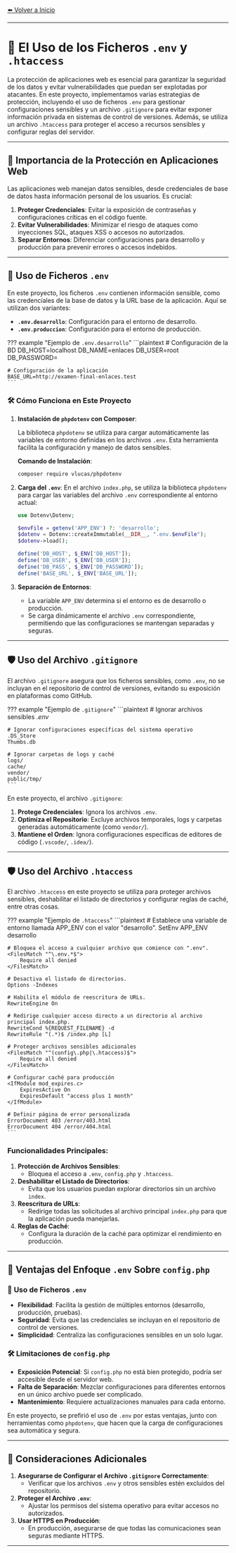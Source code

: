 [⬅️ Volver a Inicio](index.md#documentación-del-proyecto-mvc-enlaces) <!-- Enlace de regreso -->

---

# 🔐 El Uso de los Ficheros `.env` y `.htaccess`

La protección de aplicaciones web es esencial para garantizar la seguridad de los datos y evitar vulnerabilidades que puedan ser explotadas por atacantes. En este proyecto, implementamos varias estrategias de protección, incluyendo el uso de ficheros `.env` para gestionar configuraciones sensibles y un archivo `.gitignore` para evitar exponer información privada en sistemas de control de versiones. Además, se utiliza un archivo `.htaccess` para proteger el acceso a recursos sensibles y configurar reglas del servidor.

---

## 🌟 Importancia de la Protección en Aplicaciones Web

Las aplicaciones web manejan datos sensibles, desde credenciales de base de datos hasta información personal de los usuarios. Es crucial:
1. **Proteger Credenciales**: Evitar la exposición de contraseñas y configuraciones críticas en el código fuente.
2. **Evitar Vulnerabilidades**: Minimizar el riesgo de ataques como inyecciones SQL, ataques XSS o accesos no autorizados.
3. **Separar Entornos**: Diferenciar configuraciones para desarrollo y producción para prevenir errores o accesos indebidos.

---

## 📜 Uso de Ficheros `.env`

En este proyecto, los ficheros `.env` contienen información sensible, como las credenciales de la base de datos y la URL base de la aplicación. Aquí se utilizan dos variantes:
- **`.env.desarrollo`**: Configuración para el entorno de desarrollo.
- **`.env.produccion`**: Configuración para el entorno de producción.

??? example "Ejemplo de `.env.desarrollo`"
    ```plaintext
    # Configuración de la BD
    DB_HOST=localhost
    DB_NAME=enlaces
    DB_USER=root
    DB_PASSWORD=

    # Configuración de la aplicación
    BASE_URL=http://examen-final-enlaces.test
    ```

### 🛠️ Cómo Funciona en Este Proyecto

1. **Instalación de `phpdotenv` con Composer**:

    La biblioteca `phpdotenv` se utiliza para cargar automáticamente las variables de entorno definidas en los archivos `.env`. Esta herramienta facilita la configuración y manejo de datos sensibles.

    **Comando de Instalación**:

    ```bash
    composer require vlucas/phpdotenv
    ```

2. **Carga del `.env`**: En el archivo `index.php`, se utiliza la biblioteca `phpdotenv` para cargar las variables del archivo `.env` correspondiente al entorno actual:
    ```php
    use Dotenv\Dotenv;

    $envFile = getenv('APP_ENV') ?: 'desarrollo';
    $dotenv = Dotenv::createImmutable(__DIR__, ".env.$envFile");
    $dotenv->load();

    define('DB_HOST', $_ENV['DB_HOST']);
    define('DB_USER', $_ENV['DB_USER']);
    define('DB_PASS', $_ENV['DB_PASSWORD']);
    define('BASE_URL', $_ENV['BASE_URL']);
    ```

3. **Separación de Entornos**:
    - La variable `APP_ENV` determina si el entorno es de desarrollo o producción.
    - Se carga dinámicamente el archivo `.env` correspondiente, permitiendo que las configuraciones se mantengan separadas y seguras.

---

## 🛡️ Uso del Archivo `.gitignore`

El archivo `.gitignore` asegura que los ficheros sensibles, como `.env`, no se incluyan en el repositorio de control de versiones, evitando su exposición en plataformas como GitHub.

??? example "Ejemplo de `.gitignore`"
    ```plaintext
    # Ignorar archivos sensibles
    *.env*

    # Ignorar configuraciones específicas del sistema operativo
    .DS_Store
    Thumbs.db

    # Ignorar carpetas de logs y caché
    logs/
    cache/
    vendor/
    public/tmp/
    ```

En este proyecto, el archivo `.gitignore`:
1. **Protege Credenciales**: Ignora los archivos `.env`.
2. **Optimiza el Repositorio**: Excluye archivos temporales, logs y carpetas generadas automáticamente (como `vendor/`).
3. **Mantiene el Orden**: Ignora configuraciones específicas de editores de código (`.vscode/`, `.idea/`).

---

## 🛡️ Uso del Archivo `.htaccess`

El archivo `.htaccess` en este proyecto se utiliza para proteger archivos sensibles, deshabilitar el listado de directorios y configurar reglas de caché, entre otras cosas.

??? example "Ejemplo de `.htaccess`"
    ```plaintext
    # Establece una variable de entorno llamada APP_ENV con el valor "desarrollo".
    SetEnv APP_ENV desarrollo

    # Bloquea el acceso a cualquier archivo que comience con ".env".
    <FilesMatch "^\.env.*$">
        Require all denied
    </FilesMatch>

    # Desactiva el listado de directorios.
    Options -Indexes

    # Habilita el módulo de reescritura de URLs.
    RewriteEngine On

    # Redirige cualquier acceso directo a un directorio al archivo principal index.php.
    RewriteCond %{REQUEST_FILENAME} -d
    RewriteRule ^(.*)$ /index.php [L]

    # Proteger archivos sensibles adicionales
    <FilesMatch "^(config\.php|\.htaccess)$">
        Require all denied
    </FilesMatch>

    # Configurar caché para producción
    <IfModule mod_expires.c>
        ExpiresActive On
        ExpiresDefault "access plus 1 month"
    </IfModule>

    # Definir página de error personalizada
    ErrorDocument 403 /error/403.html
    ErrorDocument 404 /error/404.html
    ```

### Funcionalidades Principales:

1. **Protección de Archivos Sensibles**:
    - Bloquea el acceso a `.env`, `config.php` y `.htaccess`.
2. **Deshabilitar el Listado de Directorios**:
    - Evita que los usuarios puedan explorar directorios sin un archivo `index`.
3. **Reescritura de URLs**:
    - Redirige todas las solicitudes al archivo principal `index.php` para que la aplicación pueda manejarlas.
4. **Reglas de Caché**:
    - Configura la duración de la caché para optimizar el rendimiento en producción.

---

## 🔄 Ventajas del Enfoque `.env` Sobre `config.php`

### 📂 **Uso de Ficheros `.env`**
- **Flexibilidad**: Facilita la gestión de múltiples entornos (desarrollo, producción, pruebas).
- **Seguridad**: Evita que las credenciales se incluyan en el repositorio de control de versiones.
- **Simplicidad**: Centraliza las configuraciones sensibles en un solo lugar.

### 🛠️ **Limitaciones de `config.php`**
- **Exposición Potencial**: Si `config.php` no está bien protegido, podría ser accesible desde el servidor web.
- **Falta de Separación**: Mezclar configuraciones para diferentes entornos en un único archivo puede ser complicado.
- **Mantenimiento**: Requiere actualizaciones manuales para cada entorno.

En este proyecto, se prefirió el uso de `.env` por estas ventajas, junto con herramientas como `phpdotenv`, que hacen que la carga de configuraciones sea automática y segura.

---

## 📝 Consideraciones Adicionales

1. **Asegurarse de Configurar el Archivo `.gitignore` Correctamente**:
    - Verificar que los archivos `.env` y otros sensibles estén excluidos del repositorio.
2. **Proteger el Archivo `.env`**:
    - Ajustar los permisos del sistema operativo para evitar accesos no autorizados.
3. **Usar HTTPS en Producción**:
    - En producción, asegurarse de que todas las comunicaciones sean seguras mediante HTTPS.

---
